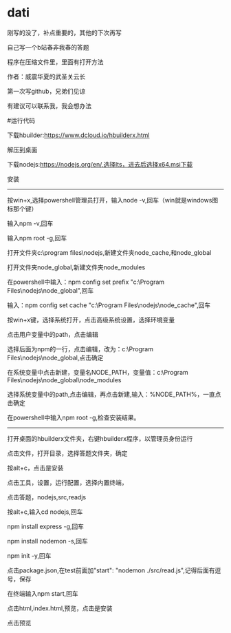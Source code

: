 # dati

刚写的没了，补点重要的，其他的下次再写

自己写一个b站春非我春的答题

程序在压缩文件里，里面有打开方法

作者：威震华夏的武圣关云长

第一次写github，兄弟们见谅

有建议可以联系我，我会想办法

#运行代码

下载hbuilder:https://www.dcloud.io/hbuilderx.html

解压到桌面

下载nodejs:https://nodejs.org/en/,选择lts，进去后选择x64.msi下载

安装

-------

按win+x,选择powershell管理员打开，输入node -v,回车（win就是windows图标那个键）

输入npm -v,回车

输入npm root -g,回车

打开文件夹c:\program files\nodejs,新建文件夹node_cache,和node_global

打开文件夹node_global,新建文件夹node_modules

在powershell中输入：npm config set prefix "c:\Program Files\nodejs\node_global",回车

输入：npm config set cache "c:\Program Files\nodejs\node_cache",回车

按win+x键，选择系统打开，点击高级系统设置，选择环境变量

点击用户变量中的path，点击编辑

选择后面为npm的一行，点击编辑，改为：c:\Program Files\nodejs\node_global,点击确定

在系统变量中点击新建，变量名NODE_PATH，变量值：c:\Program Files\nodejs\node_global\node_modules

选择系统变量中的path,点击编辑，再点击新建,输入：%NODE_PATH%，一直点击确定

在powershell中输入npm root -g,检查安装结果。

-----------

打开桌面的hbuilderx文件夹，右键hbuilderx程序，以管理员身份运行

点击文件，打开目录，选择答题文件夹，确定

按alt+c，点击是安装

点击工具，设置，运行配置，选择内置终端，

点击答题，nodejs,src,readjs

按alt+c,输入cd nodejs,回车

npm install express -g,回车

npm install nodemon -s,回车

npm init -y,回车

点击package.json,在test前面加"start": "nodemon ./src/read.js",记得后面有逗号，保存

在终端输入npm start,回车

点击html,index.html,预览，点击是安装

点击预览
